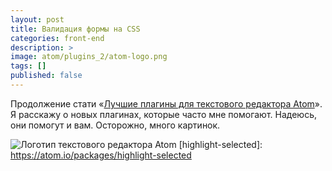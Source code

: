 ```yaml
---
layout: post
title: Валидация формы на CSS
categories: front-end
description: >
image: atom/plugins_2/atom-logo.png
tags: []
published: false
---
```


<!-- more -->

Продолжение стати «[Лучшие плагины для текстового редактора Atom](/tools/atom_packages_1/)». Я расскажу о новых плагинах, которые часто мне помогают. Надеюсь, они помогут и вам.
Осторожно, много картинок.

![Логотип текстового редактора Atom](/assets/img/atom/plugins_2/atom-logo.png)
[highlight-selected]: https://atom.io/packages/highlight-selected
